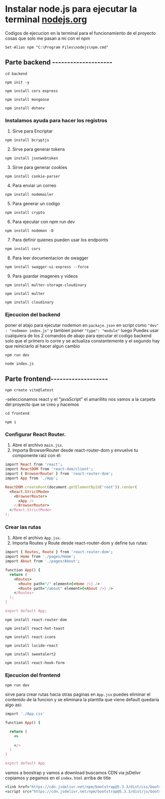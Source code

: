# Instalar node.js para ejecutar la terminal [nodejs.org](https://nodejs.org/es)

Codigos de ejecucion en la terminal para el funcionamiento de el proyecto
cosas que solo me pasan a mi con el npm
```
Set-Alias npm "C:\Program Files\nodejs\npm.cmd"
```

## Parte backend --------------------
```
cd backend
```
```
npm init -y
```
```
npm install cors express
```
```
npm install mongoose
```
```
npm install dotenv
```
### Instalamos ayuda para hacer los registros

1. Sirve para Encriptar
```
npm install bcryptjs
```
2. Sirve para generar tokens
```
npm install jsonwebtoken
```
3. Sirve para generar cookies
```
npm install cookie-parser
```
4. Para enviar un correo
```
npm install nodemailer
```
5. Para generar un codigo
```
npm install crypto
```
6. Para ejecutar con npm run dev
```
npm install nodemon -D
```
7. Para definir quienes pueden usar los endpoints
```
npm install cors
```
8. Para leer documentacion de swagger
```
npm install swagger-ui-express --force
```
9. Para guardar imagenes y videos
```
npm install multer-storage-cloudinary
```
```
npm install multer
```
```
npm install cloudinary
```

### Ejecucion del backend
 poner el atajo para ejecutar nodemon en ```packaje.json``` en script como ```"dev" : "nodemon index.js"``` y tambien poner ```"type": "module"``` luego
 Puedes usar cualquiera de los 2 comandos de abajo para ejecutar el codigo backend solo que el primero lo corre y se actualiza constantemente y el segundo hay que reiniciarlo al hacer algun cambio
 ```
 npm run dev
```
```
node index.js
```

## Parte frontend-------------------
```
npm create vite@latest
```
-seleccionamos react y el "javaScript"  el amarillito
nos vamos a la carpeta del proyecto que se creo y hacemos
```
cd frontend
```
```
npm i
```


### Configurar React Router.
1. Abre el archivo ```main.jsx```.
2. Importa BrowserRouter desde react-router-dom y envuelve tu componente raíz con él:
   
```ruby
import React from 'react';
import ReactDOM from 'react-dom/client';
import { BrowserRouter } from 'react-router-dom';
import App from './App';

ReactDOM.createRoot(document.getElementById('root')).render(
  <React.StrictMode>
    <BrowserRouter>
      <App />
    </BrowserRouter>
  </React.StrictMode>
);
```
### Crear las rutas
1. Abre el archivo ```App.jsx```.
2. Importa Routes y Route desde react-router-dom y define tus rutas:
```ruby
import { Routes, Route } from 'react-router-dom';
import Home from './pages/Home';
import About from './pages/About';

function App() {
  return (
    <Routes>
      <Route path="/" element={<Home />} />
      <Route path="/about" element={<About />} />
    </Routes>
  );
}

export default App;
```
```
npm install react-router-dom
```
```
npm install react-hot-toast
```
```
npm install react-icons
```
```
npm install lucide-react
```
```
npm install sweetalert2
```
```
npm install react-hook-form
```
### Ejecucion del frontend
```
npm run dev
```
sirve para crear rutas hacia otras paginas
en ```App.jsx``` puedes eliminar el contenido de la funcion y se eliminara la plantilla que viene default
quedaria algo asi:

```ruby
import './App.css'

function App() {

  return (
    <>
      
    </>
  )
}

export default App
```

vamos a boostrap y vamos a download buscamos CDN via jsDelivr 
copiamos y pegamos en el ```index.html``` arriba de title

```ruby
<link href="https://cdn.jsdelivr.net/npm/bootstrap@5.3.3/dist/css/bootstrap.min.css" rel="stylesheet" integrity="sha384-QWTKZyjpPEjISv5WaRU9OFeRpok6YctnYmDr5pNlyT2bRjXh0JMhjY6hW+ALEwIH" crossorigin="anonymous">
<script src="https://cdn.jsdelivr.net/npm/bootstrap@5.3.3/dist/js/bootstrap.bundle.min.js" integrity="sha384-YvpcrYf0tY3lHB60NNkmXc5s9fDVZLESaAA55NDzOxhy9GkcIdslK1eN7N6jIeHz" crossorigin="anonymous"></script>
```
